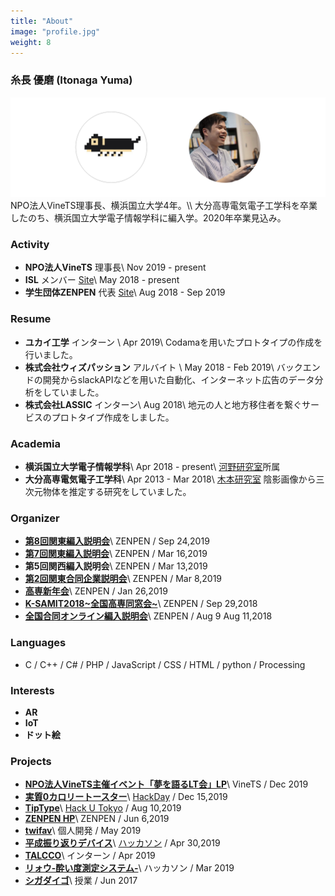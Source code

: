 ```yaml
---
title: "About"
image: "profile.jpg"
weight: 8
---
```


### 糸長 優磨 (Itonaga Yuma)
<img src="about.png" class="img-none-shadow">
<!-- ![Sample image](about.png) -->
NPO法人VineTS理事長、横浜国立大学4年。\\
大分高専電気電子工学科を卒業したのち、横浜国立大学電子情報学科に編入学。2020年卒業見込み。

### Activity <i class="fas fa-flag"></i>
- **NPO法人VineTS** 理事長\\
  Nov 2019 - present
- **ISL** メンバー [Site](https://ynu-isc-isl2015.jimdofree.com/)\\
  May 2018 - present
- **学生団体ZENPEN** 代表 [Site](https://www.zenpen-kosen.com/)\\
  Aug 2018 - Sep 2019

### Resume <i class="fas fa-briefcase"></i>
- **ユカイ工学** インターン \\
  Apr 2019\\
  Codamaを用いたプロトタイプの作成を行いました。
- **株式会社ウィズパッション** アルバイト \\
  May 2018 - Feb 2019\\
  バックエンドの開発からslackAPIなどを用いた自動化、インターネット広告のデータ分析をしていました。
- **株式会社LASSIC** インターン\\
  Aug 2018\\
  地元の人と地方移住者を繋ぐサービスのプロトタイプ作成をしました。

### Academia <i class="fas fa-user-graduate"></i>
- **横浜国立大学電子情報学科**\\
  Apr 2018 - present\\
  [河野研究室](http://www.kohnolab.dnj.ynu.ac.jp/)所属
- **大分高専電気電子工学科**\\
  Apr 2013 - Mar 2018\\
  [木本研究室](https://www.kimotolab.ml/) 陰影画像から三次元物体を推定する研究をしていました。

### Organizer <i class="fas fa-user-alt"></i>
- **[第8回関東編入説明会](https://www.zenpen-kosen.com/blog/report-jobhunting3rd/)**\\
  ZENPEN / Sep 24,2019
- **[第7回関東編入説明会](https://www.zenpen-kosen.com/blog/transferconf-7th-tokyo/)**\\
  ZENPEN / Mar 16,2019
- **第5回関西編入説明会**\\
  ZENPEN / Mar 13,2019
- **[第2回関東合同企業説明会](https://www.zenpen-kosen.com/blog/report-jobhunting3rd/)**\\
  ZENPEN / Mar 8,2019
- **[高専新年会](https://www.zenpen-kosen.com/blog/events2018-1/)**\\
  ZENPEN / Jan 26,2019
- **[K-SAMIT2018~全国高専同窓会~](https://ksamit.doorkeeper.jp/events/79554)**\\
  ZENPEN / Sep 29,2018
- **[全国合同オンライン編入説明会](https://www.zenpen-kosen.com/blog/event-online01/)**\\
  ZENPEN / Aug 9 Aug 11,2018

### Languages <i class="fas fa-code"></i>
- C / C++ / C# / PHP / JavaScript / CSS / HTML / python / Processing
  
### Interests <i class="fas fa-lightbulb"></i>
- **AR**
- **IoT**
- **ドット絵**
  
### Projects <i class="fas fa-wrench"></i>
- **[NPO法人VineTS主催イベント「夢を語るLT会」LP](../projects/2019dream_lt_lp/)**\\
  VineTS / Dec 2019
- **[実質0カロリートースター](../projects/0caltoaster/)**\\
  [HackDay](https://hackday.jp/) / Dec 15,2019
- **[TipType](../projects/tiptype/)**\\
  [Hack U Tokyo](https://hacku.yahoo.co.jp/hacku2019tokyo/) / Aug 10,2019
- **[ZENPEN HP](../projects/zenpen_hp/)**\\
  ZENPEN / Jun 6,2019
- **[twifav](../projects/twifav/)**\\
  個人開発 / May 2019
- **[平成振り返りデバイス](../projects/lookbackheise/)**\\
  [ハッカソン](https://www.cyberagent.co.jp/careers/students/event/detail/id=22909) / Apr 30,2019
- **[TALCCO](../projects/talcco/)**\\
  インターン / Apr 2019
- **[リォウ-酔い度測定システム-](../projects/alcoholsensor/)**\\
  ハッカソン / Mar 2019
- **[シガダイゴ](../projects/shigadaigo/)**\\
  授業 / Jun 2017